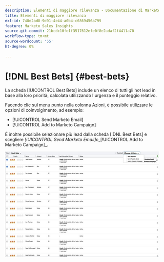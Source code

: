 ```yaml
---
description: Elementi di maggiore rilevanza - Documentazione di Marketo - Documentazione del prodotto
title: Elementi di maggiore rilevanza
exl-id: 748e2ad8-9d01-4e44-a0b4-c6869456a799
feature: Marketo Sales Insights
source-git-commit: 21bcdc10fe1f3517612efe0f8e2adaf2f4411a70
workflow-type: tm+mt
source-wordcount: '55'
ht-degree: 0%

---
```


# [!DNL Best Bets] {#best-bets}

La scheda [!UICONTROL Best Bets] include un elenco di tutti gli hot lead in base alla loro priorità, calcolata utilizzando l&#39;urgenza e il punteggio relativo.

Facendo clic sul menu punto nella colonna Azioni, è possibile utilizzare le opzioni di coinvolgimento, ad esempio:

* [!UICONTROL Send Marketo Email]
* [!UICONTROL Add to Marketo Campaign]

È inoltre possibile selezionare più lead dalla scheda [!DNL Best Bets] e scegliere _[!UICONTROL Send Marketo Email]_&#x200B;o_[!UICONTROL Add to Marketo Campaign]_.

![](assets/best-bets-1.png)
